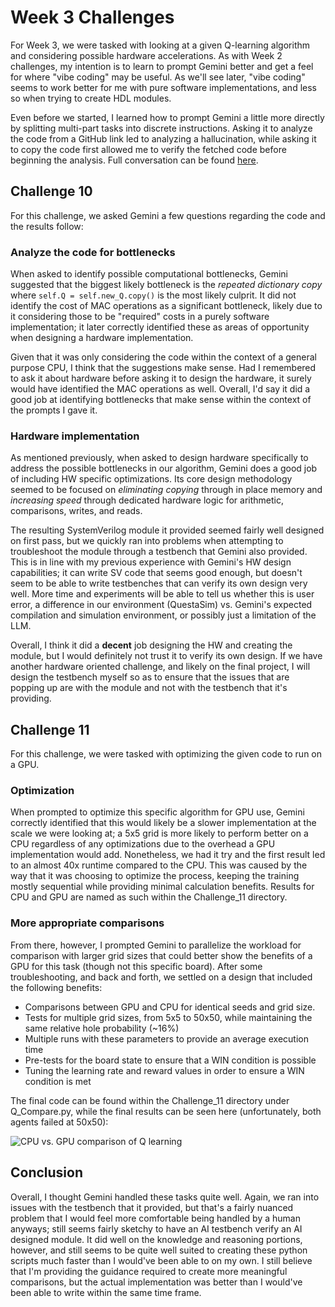 # Week 3 Challenges #

For Week 3, we were tasked with looking at a given Q-learning algorithm and considering possible hardware accelerations. As with Week 2 challenges, my intention is to learn to prompt Gemini better and get a feel for where "vibe coding" may be useful. As we'll see later, "vibe coding" seems to work better for me with pure software implementations, and less so when trying to create HDL modules.

Even before we started, I learned how to prompt Gemini a little more directly by splitting multi-part tasks into discrete instructions. Asking it to analyze the code from a GitHub link led to analyzing a hallucination, while asking it to copy the code first allowed me to verify the fetched code before beginning the analysis. Full conversation can be found [here](https://g.co/gemini/share/aa0070e34a40).

## Challenge 10 ##
For this challenge, we asked Gemini a few questions regarding the code and the results follow: 

### Analyze the code for bottlenecks ###
When asked to identify possible computational bottlenecks, Gemini suggested that the biggest likely bottleneck is the *repeated dictionary copy* where ```self.Q = self.new_Q.copy()``` is the most likely culprit. It did not identify the cost of MAC operations as a significant bottleneck, likely due to it considering those to be "required" costs in a purely software implementation; it later correctly identified these as areas of opportunity when designing a hardware implementation.

Given that it was only considering the code within the context of a general purpose CPU, I think that the suggestions make sense. Had I remembered to ask it about hardware before asking it to design the hardware, it surely would have identified the MAC operations as well. Overall, I'd say it did a good job at identifying bottlenecks that make sense within the context of the prompts I gave it.

### Hardware implementation ### 
As mentioned previously, when asked to design hardware specifically to address the possible bottlenecks in our algorithm, Gemini does a good job of including HW specific optimizations. Its core design methodology seemed to be focused on *eliminating copying* through in place memory and *increasing speed* through dedicated hardware logic for arithmetic, comparisons, writes, and reads. 

The resulting SystemVerilog module it provided seemed fairly well designed on first pass, but we quickly ran into problems when attempting to troubleshoot the module through a testbench that Gemini also provided. This is in line with my previous experience with Gemini's HW design capabilities; it can write SV code that seems good enough, but doesn't seem to be able to write testbenches that can verify its own design very well. More time and experiments will be able to tell us whether this is user error, a difference in our environment (QuestaSim) vs. Gemini's expected compilation and simulation environment, or possibly just a limitation of the LLM. 

Overall, I think it did a **decent** job designing the HW and creating the module, but I would definitely not trust it to verify its own design. If we have another hardware oriented challenge, and likely on the final project, I will design the testbench myself so as to ensure that the issues that are popping up are with the module and not with the testbench that it's providing.

## Challenge 11 ## 
For this challenge, we were tasked with optimizing the given code to run on a GPU.

### Optimization ### 
When prompted to optimize this specific algorithm for GPU use, Gemini correctly identified that this would likely be a slower implementation at the scale we were looking at; a 5x5 grid is more likely to perform better on a CPU regardless of any optimizations due to the overhead a GPU implementation would add. Nonetheless, we had it try and the first result led to an almost 40x runtime compared to the CPU. This was caused by the way that it was choosing to optimize the process, keeping the training mostly sequential while providing minimal calculation benefits. Results for CPU and GPU are named as such within the Challenge_11 directory.

### More appropriate comparisons ###
From there, however, I prompted Gemini to parallelize the workload for comparison with larger grid sizes that could better show the benefits of a GPU for this task (though not this specific board). After some troubleshooting, and back and forth, we settled on a design that included the following benefits: 

- Comparisons between GPU and CPU for identical seeds and grid size.
- Tests for multiple grid sizes, from 5x5 to 50x50, while maintaining the same relative hole probability (~16%)
- Multiple runs with these parameters to provide an average execution time
- Pre-tests for the board state to ensure that a WIN condition is possible
- Tuning the learning rate and reward values in order to ensure a WIN condition is met

The final code can be found within the Challenge_11 directory under Q_Compare.py, while the final results can be seen here (unfortunately, both agents failed at 50x50):

![CPU vs. GPU comparison of Q learning](./Challege_11/Q_Compare.png)

## Conclusion ##
Overall, I thought Gemini handled these tasks quite well. Again, we ran into issues with the testbench that it provided, but that's a fairly nuanced problem that I would feel more comfortable being handled by a human anyways; still seems fairly sketchy to have an AI testbench verify an AI designed module. It did well on the knowledge and reasoning portions, however, and still seems to be quite well suited to creating these python scripts much faster than I would've been able to on my own. I still believe that I'm providing the guidance required to create more meaningful comparisons, but the actual implementation was better than I would've been able to write within the same time frame. 
